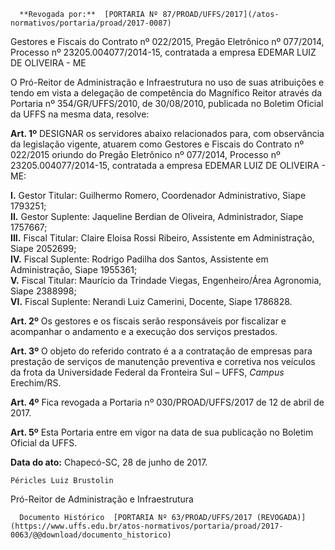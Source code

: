       **Revogada por:**  [PORTARIA Nº 87/PROAD/UFFS/2017](/atos-normativos/portaria/proad/2017-0087) 

   Gestores e Fiscais do Contrato nº 022/2015, Pregão Eletrônico nº 077/2014, Processo nº 23205.004077/2014-15, contratada a empresa EDEMAR LUIZ DE OLIVEIRA - ME  

O Pró-Reitor de Administração e Infraestrutura no uso de suas atribuições e tendo em vista a delegação de competência do Magnífico Reitor através da Portaria nº 354/GR/UFFS/2010, de 30/08/2010, publicada no Boletim Oficial da UFFS na mesma data, resolve:

 **Art. 1º** DESIGNAR os servidores abaixo relacionados para, com observância da legislação vigente, atuarem como Gestores e Fiscais do Contrato nº 022/2015 oriundo do Pregão Eletrônico nº 077/2014, Processo nº 23205.004077/2014-15, contratada a empresa EDEMAR LUIZ DE OLIVEIRA - ME:

 **I.** Gestor Titular: Guilhermo Romero, Coordenador Administrativo, Siape 1793251;  
**II.** Gestor Suplente: Jaqueline Berdian de Oliveira, Administrador, Siape 1757667;  
**III.** Fiscal Titular: Claire Eloisa Rossi Ribeiro, Assistente em Administração, Siape 2052699;  
**IV.** Fiscal Suplente: Rodrigo Padilha dos Santos, Assistente em Administração, Siape 1955361;  
**V.** Fiscal Titular: Maurício da Trindade Viegas, Engenheiro/Área Agronomia, Siape 2388998;  
**VI.** Fiscal Suplente: Nerandi Luiz Camerini, Docente, Siape 1786828.

 **Art. 2º** Os gestores e os fiscais serão responsáveis por fiscalizar e acompanhar o andamento e a execução dos serviços prestados.

 **Art. 3º** O objeto do referido contrato é a a contratação de empresas para prestação de serviços de manutenção preventiva e corretiva nos veículos da frota da Universidade Federal da Fronteira Sul – UFFS, *Campus* Erechim/RS.

 **Art. 4º** Fica revogada a Portaria nº 030/PROAD/UFFS/2017 de 12 de abril de 2017.

 **Art. 5º** Esta Portaria entre em vigor na data de sua publicação no Boletim Oficial da UFFS.

   **Data do ato:** Chapecó-SC, 28 de junho de 2017.   
 

    Péricles Luiz Brustolin   
 Pró-Reitor de Administração e Infraestrutura 

      Documento Histórico  [PORTARIA Nº 63/PROAD/UFFS/2017 (REVOGADA)](https://www.uffs.edu.br/atos-normativos/portaria/proad/2017-0063/@@download/documento_historico)     
      